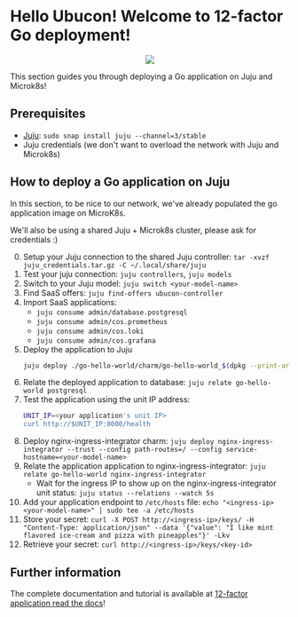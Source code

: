 # Hello Ubucon! Welcome to 12-factor Go deployment!

<p align="center">
    <img src="https://res.cloudinary.com/canonical/image/fetch/f_auto,q_auto,fl_sanitize,w_450,h_366/https://assets.ubuntu.com/v1/8e1d3bf5-juju-hero-juju.is.svg">
</p>

This section guides you through deploying a Go application on Juju and Microk8s!

## Prerequisites

- [Juju](https://juju.is/): `sudo snap install juju --channel=3/stable`
- Juju credentials (we don't want to overload the network with Juju and Microk8s)

## How to deploy a Go application on Juju

In this section, to be nice to our network, we've already populated the go application image
on MicroK8s.

We'll also be using a shared Juju + Microk8s cluster, please ask for credentials :)

0. Setup your Juju connection to the shared Juju controller: `tar -xvzf juju_credentials.tar.gz -C ~/.local/share/juju`
1. Test your juju connection: `juju controllers`, `juju models`
2. Switch to your Juju model: `juju switch <your-model-name>`
3. Find SaaS offers: `juju find-offers ubucon-controller`
4. Import SaaS applications:
   - `juju consume admin/database.postgresql`
   - `juju consume admin/cos.prometheus`
   - `juju consume admin/cos.loki`
   - `juju consume admin/cos.grafana`
5. Deploy the application to Juju
    ```bash
    juju deploy ./go-hello-world/charm/go-hello-world_$(dpkg --print-architecture).charm --resource app-image=localhost:32000/go-hello-world:0.1
    ```
6. Relate the deployed application to database: `juju relate go-hello-world postgresql`
7. Test the application using the unit IP address:
    ```bash
    UNIT_IP=<your application's unit IP>
    curl http://$UNIT_IP:8000/health
    ```
8. Deploy nginx-ingress-integrator charm: `juju deploy nginx-ingress-integrator --trust --config path-routes=/ --config service-hostname=<your-model-name>`
9. Relate the application application to nginx-ingress-integrator: `juju relate go-hello-world nginx-ingress-integrator`
   - Wait for the ingress IP to show up on the nginx-ingress-integrator unit status: `juju status --relations --watch 5s`
11. Add your application endpoint to `/etc/hosts` file: `echo "<ingress-ip> <your-model-name>" | sudo tee -a /etc/hosts`
12. Store your secret: `curl -X POST http://<ingress-ip>/keys/ -H "Content-Type: application/json" --data '{"value": "I like mint flavored ice-cream and pizza with pineapples"}' -Lkv`
13. Retrieve your secret: `curl http://<ingress-ip>/keys/<key-id>`

## Further information

The complete documentation and tutorial is available at [12-factor application read the docs](https://canonical-12-factor-app-support.readthedocs-hosted.com/latest/tutorial/)!

